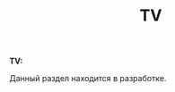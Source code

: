 ﻿---
layout: post-ea

title: TV
meta: TV
logo: tv.svg
order: 3

category: projects

lang: es
ref: tv
---

**TV:**

Данный раздел находится в разработке.

